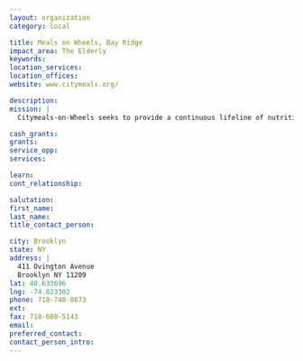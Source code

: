 ```yaml
---
layout: organization
category: local

title: Meals on Wheels, Bay Ridge
impact_area: The Elderly
keywords: 
location_services: 
location_offices: 
website: www.citymeals.org/

description: 
mission: |
  Citymeals-on-Wheels seeks to provide a continuous lifeline of nutritious food and human company to home-bound elderly New Yorkers in need, thereby helping them to live with dignity in their own familiar homes and communities.

cash_grants: 
grants: 
service_opp: 
services: 

learn: 
cont_relationship: 

salutation: 
first_name: 
last_name: 
title_contact_person: 

city: Brooklyn
state: NY
address: |
  411 Ovington Avenue    
  Brooklyn NY 11209
lat: 40.633696
lng: -74.023302
phone: 718-748-0873
ext: 
fax: 718-680-5143
email: 
preferred_contact: 
contact_person_intro: 
---
```


